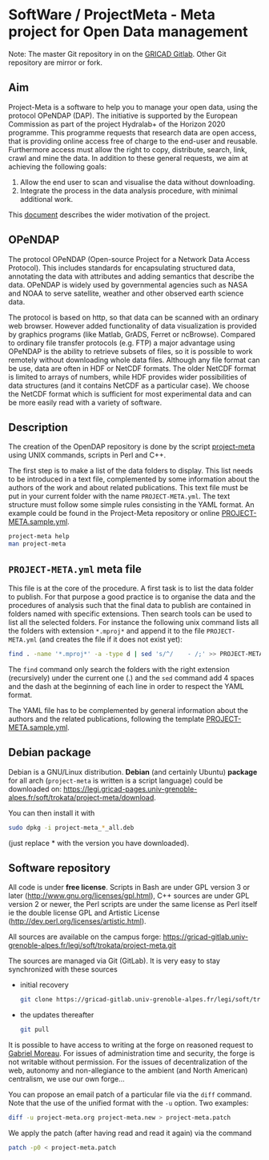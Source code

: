 # SoftWare / ProjectMeta - Meta project for Open Data management

Note: The master Git repository in on the [GRICAD Gitlab](https://gricad-gitlab.univ-grenoble-alpes.fr/legi/soft/trokata/project-meta).
Other Git repository are mirror or fork.

## Aim

Project-Meta is a software to help you to manage your open data, using the protocol OPeNDAP (DAP).
The initiative is supported by the European Commission as part of the project Hydralab+ of the Horizon 2020 programme.
This programme  requests that research data are open access, that is providing online access free of charge to the end-user and reusable.
Furthermore access must allow the right to copy, distribute, search, link, crawl and mine the data.
In addition to these general requests, we aim at achieving the following goals:

 1. Allow the end user to scan and visualise the data without downloading.
 1. Integrate the process in the data analysis procedure, with minimal additional work.

This [document](doc/OpenDAP_GM.pdf) describes the wider motivation of the project. 


## OPeNDAP

The protocol OPeNDAP (Open-source Project for a Network Data Access Protocol).
This includes standards for encapsulating structured data, annotating the data with attributes and adding semantics that describe the data.
OPeNDAP is widely used by governmental agencies such as NASA and NOAA to serve satellite, weather and other observed earth science data.

The protocol is based on http, so that data can be scanned with an ordinary web browser.
However added functionality of data visualization is provided by graphics programs (like Matlab, GrADS, Ferret or ncBrowse).
Compared to ordinary file transfer protocols (e.g. FTP) a major advantage using OPeNDAP is the ability to retrieve subsets of files, so it is possible to work remotely without downloading whole data files.
Although any file format can be use, data are often in HDF or NetCDF formats.
The older NetCDF format is limited to arrays of numbers, while HDF provides wider possibilities of data structures (and it contains NetCDF as a particular case).
We choose the NetCDF format which is sufficient for most experimental data and can be more easily read with a variety of software.


## Description

The creation of the OpenDAP repository is done
by the script [project-meta](https://legi.gricad-pages.univ-grenoble-alpes.fr/soft/trokata/project-meta/)
using UNIX commands, scripts in Perl and C++.

The first step is to make a list of the data folders to display.
This list needs to be introduced in a text file,
complemented by some information about the authors of the work and about related publications.
This text file must be put in your current folder with the name `PROJECT-META.yml`.
The text structure must follow some simple rules consisting in the YAML format.
An example could be found in the Project-Meta repository or online
[PROJECT-META.sample.yml](https://legi.gricad-pages.univ-grenoble-alpes.fr/soft/trokata/project-meta/PROJECT-META.sample.yml).
```bash
project-meta help
man project-meta
```


## `PROJECT-META.yml` meta file

This file is at the core of the procedure.
A first task is to list the data folder to publish.
For that purpose a good practice is to organise the data and the procedures of analysis
such that the final data to publish are contained in folders named with specific extensions.
Then search tools can be used to list all the selected folders.
For instance the following unix command lists all the folders with extension `*.mproj*`
and append it to the file `PROJECT-META.yml` (and creates the file if it does not exist yet):
```bash
find . -name '*.mproj*' -a -type d | sed 's/^/    - /;' >> PROJECT-META.yml
```
The `find` command only search the folders with the right extension (recursively)  under the current one (.)
and the `sed` command add 4 spaces and the dash at the beginning of each line in order to respect the YAML format.

The YAML file has to be complemented by general information about the authors and the related publications,
following the template [PROJECT-META.sample.yml](https://legi.gricad-pages.univ-grenoble-alpes.fr/soft/trokata/project-meta/PROJECT-META.sample.yml).


## Debian package

Debian is a GNU/Linux distribution.
**Debian** (and certainly Ubuntu) **package** for all arch (`project-meta` is written is a script language) could be downloaded on: https://legi.gricad-pages.univ-grenoble-alpes.fr/soft/trokata/project-meta/download.

You can then install it with

```bash
sudo dpkg -i project-meta_*_all.deb
```
(just replace * with the version you have downloaded).


## Software repository

All code is under **free license**.
Scripts in Bash are under GPL version 3 or later (http://www.gnu.org/licenses/gpl.html),
C++ sources are under GPL version 2 or newer,
the Perl scripts are under the same license as Perl itself ie the double license GPL and Artistic License (http://dev.perl.org/licenses/artistic.html).

All sources are available on the campus forge: https://gricad-gitlab.univ-grenoble-alpes.fr/legi/soft/trokata/project-meta.git

The sources are managed via Git (GitLab).
It is very easy to stay synchronized with these sources

 * initial recovery
   ```bash
   git clone https://gricad-gitlab.univ-grenoble-alpes.fr/legi/soft/trokata/project-meta.git
   ```
 * the updates thereafter
   ```bash
   git pull
   ```

It is possible to have access to writing at the forge on reasoned request to [Gabriel Moreau](mailto:Gabriel.Moreau@univ-grenoble-alpes.fr).
For issues of administration time and security, the forge is not writable without permission.
For the issues of decentralization of the web, autonomy and non-allegiance to the ambient (and North American) centralism, we use our own forge...

You can propose an email patch of a particular file via the `diff` command.
Note that the use of the unified format with the `-u` option.
Two examples:
```bash
diff -u project-meta.org project-meta.new > project-meta.patch
```
We apply the patch (after having read and read it again) via the command
```bash
patch -p0 < project-meta.patch
```

